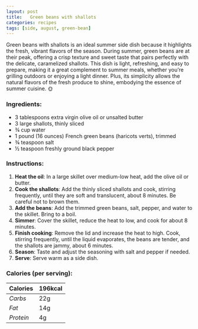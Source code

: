 ```yaml
---
layout: post
title:   Green beans with shallots
categories: recipes
tags: [side, august, green-bean]
---
```


Green beans with shallots is an ideal summer side dish because it highlights the fresh, vibrant flavors of the season. During summer, green beans are at their peak, offering a crisp texture and sweet taste that pairs perfectly with the delicate, caramelized shallots. This dish is light, refreshing, and easy to prepare, making it a great complement to summer meals, whether you’re grilling outdoors or enjoying a light dinner. Plus, its simplicity allows the natural flavors of the fresh produce to shine, embodying the essence of summer cuisine. 🌞

### Ingredients:
- 3 tablespoons extra virgin olive oil or unsalted butter
- 3 large shallots, thinly sliced
- ¾ cup water
- 1 pound (16 ounces) French green beans (haricots verts), trimmed
- ¾ teaspoon salt
- ½ teaspoon freshly ground black pepper

### Instructions:
1. **Heat the oil**: In a large skillet over medium-low heat, add the olive oil or butter.
2. **Cook the shallots**: Add the thinly sliced shallots and cook, stirring frequently, until they are soft and translucent, about 8 minutes. Be careful not to brown them.
3. **Add the beans**: Add the trimmed green beans, salt, pepper, and water to the skillet. Bring to a boil.
4. **Simmer**: Cover the skillet, reduce the heat to low, and cook for about 8 minutes.
5. **Finish cooking**: Remove the lid and increase the heat to high. Cook, stirring frequently, until the liquid evaporates, the beans are tender, and the shallots are jammy, about 6 minutes.
6. **Season**: Taste and adjust the seasoning with salt and pepper if needed.
7. **Serve**: Serve warm as a side dish.

### Calories (per serving):

| **Calories** | 196kcal |
| ----------- | ----------- |
| *Carbs* | 22g |
| *Fat* | 14g |
| *Protein* | 4g |